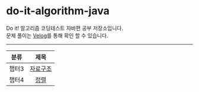 # do-it-algorithm-java
Do it! 알고리즘 코딩테스트 자바편 공부 저장소입니다.   
문제 풀이는 [Velog](https://velog.io/@ygy0102)를 통해 확인 할 수 있습니다.

---
|분류|제목|
|:---:|:---:|
|챕터3|[자료구조](https://github.com/Jae-Young98/do-it-algorithm-java/tree/master/src/ch3/datastructure)|
|챕터4|[정렬](https://github.com/Jae-Young98/do-it-algorithm-java/tree/master/src/ch4/sort)|
